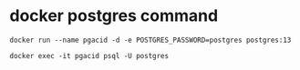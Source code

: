 # docker postgres command

```
docker run --name pgacid -d -e POSTGRES_PASSWORD=postgres postgres:13
```

```
docker exec -it pgacid psql -U postgres
```
